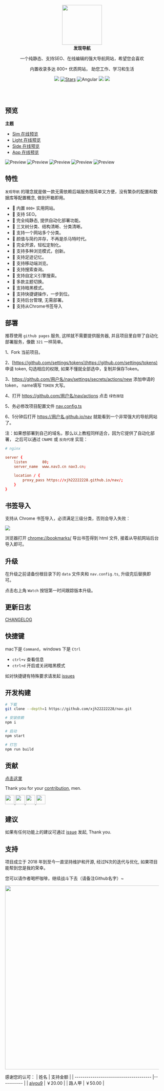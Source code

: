 
<p align="center">
  <a href="https://nav3.cn/?g">
    <img src="src/assets/logo.png" width="130" />
  </a>
  <br />
  <b>发现导航</b>
  <p align="center">一个纯静态、支持SEO、在线编辑的强大导航网站，希望您会喜欢</p>
  <p align="center">内置收录多达 800+ 优质网站， 助您工作、学习和生活</p>
  <p align="center">
    <img src="https://img.shields.io/github/v/release/xjh22222228/nav" />
    <a href="https://github.com/xjh22222228/nav/stargazers"><img src="https://img.shields.io/github/stars/xjh22222228/nav" alt="Stars"/></a>
    <img alt="Angular" src="https://img.shields.io/static/v1.svg?label=&message=Angular11&style=flat-square&color=C82B38">
    <img src="https://img.shields.io/github/license/xjh22222228/nav" />
    <a href="https://hits.dwyl.com/xjh22222228/nav">
      <img src="https://hits.dwyl.com/xjh22222228/nav.svg" />
    </a>
  </p>
</p>

<br />
<br />


## 预览
**主题**

- [Sim 在线预览](https://nav3.cn/#/sim)
- [Light 在线预览](https://nav3.cn/#/light)
- [Side 在线预览](https://nav3.cn/#/side)
- [App 在线预览](https://nav3.cn/#/app)

![Preview](https://raw.githubusercontent.com/xjh22222228/public/gh-pages/nav/1.png)
![Preview](https://raw.githubusercontent.com/xjh22222228/public/gh-pages/nav/2.png)
![Preview](https://raw.githubusercontent.com/xjh22222228/public/gh-pages/nav/3.png)
![Preview](https://raw.githubusercontent.com/xjh22222228/public/gh-pages/nav/4.png)
![Preview](https://raw.githubusercontent.com/xjh22222228/public/gh-pages/nav/5.png)




## 特性
`发现导航` 的理念就是做一款无需依赖后端服务既简单又方便，没有繁杂的配置和数据库等配置概念, 做到开箱即用。

- 🍰 内置 `800+` 实用网站。
- 🍰 支持 SEO。
- 🍰 完全纯静态, 提供自动化部署功能。
- 🍰 三叉树分类、结构清晰、分类清晰。
- 🍰 支持一个网站多个分类。
- 🍰 颜值与简约并存，不再是杀马特时代。
- 🍰 完全开源，轻松定制化。
- 🍰 支持多种浏览模式，创新。
- 🍰 支持足迹记忆。
- 🍰 支持移动端浏览。
- 🍰 支持搜索查询。
- 🍰 支持自定义引擎搜索。
- 🍰 多款主题切换。
- 🍰 支持暗黑模式。
- 🍰 支持快捷键操作，一步到位。
- 🍰 支持后台管理, 无需部署。
- 🍰 支持从Chrome书签导入



## 部署
推荐使用 `github pages` 服务, 这样就不需要提供服务器, 并且项目里自带了自动化部署服务，像数 `321` 一样简单。

1、Fork 当前项目。

2、[https://github.com/settings/tokens](https://github.com/settings/tokens) 申请 token, 勾选相应的权限, 如果不懂就全部选中，复制并保存Token。

3、https://github.com/用户名/nav/settings/secrets/actions/new  添加申请的token， name填写 `TOKEN` 大写。

4、打开 https://github.com/用户名/nav/actions 点击 `绿色按钮`

5、务必修改项目配置文件 [nav.config.ts](nav.config.ts)

6、5分钟后打开 https://用户名.github.io/nav 就能看到一个非常强大的导航网站了。


注：如果想部署到自己的域名，那么以上教程同样适合，因为它提供了自动化部署， 之后可以通过 `CNAME` 或 `反向代理` 实现：

```conf
# nginx

server {
    listen       80;
    server_name  www.nav3.cn nav3.cn;

    location / {
        proxy_pass https://xjh22222228.github.io/nav/;
    }
}
```


## 书签导入
支持从 Chrome 书签导入，必须满足三级分类，否则会导入失败：

![](https://raw.githubusercontent.com/xjh22222228/public/gh-pages/nav/import.png)

浏览器打开 [chrome://bookmarks/](chrome://bookmarks/) 导出书签得到 html 文件, 接着从导航网站后台导入即可。





## 升级
在升级之前请备份根目录下的 `data` 文件夹和 `nav.config.ts`, 升级完后替换即可。

点击右上角 `Watch` 按钮第一时间跟踪版本升级。



## 更新日志
[CHANGELOG](CHANGELOG.md)




## 快捷键
mac下是 `Command`，windows 下是 `Ctrl`

- `ctrl+v` 查看信息
- `ctrl+d` 开启或关闭暗黑模式

如对快捷键有特殊要求请发起 [issues](https://github.com/xjh22222228/nav/issues)





## 开发构建
``` bash
# 下载
git clone --depth=1 https://github.com/xjh22222228/nav.git

# 安装依赖
npm i

# 启动
npm start

# 打包
npm run build
```



## 贡献
[点击这里](https://github.com/xjh22222228/nav/tree/master/data)

Thank you for your [contribution](https://github.com/xjh22222228/nav/issues), men.

<a href="https://github.com/YutHelloWorld">
  <img src="https://avatars1.githubusercontent.com/u/20860159?s=460&v=4" width="30px" height="30px" />
</a>
<a href="https://github.com/JJJTHuang">
  <img src="https://avatars3.githubusercontent.com/u/22817432?s=460&v=4" width="30px" height="30px" />
</a>
<a href="https://github.com/Fechin">
  <img src="https://avatars1.githubusercontent.com/u/2541482?s=460&v=4" width="30px" height="30px" />
</a>
<a href="https://github.com/setdiaoyong">
  <img src="https://avatars1.githubusercontent.com/u/62551864?s=460&v=4" width="30px" height="30px" />
</a>






## 建议
如果有任何功能上的建议可通过 [issue](https://github.com/xjh22222228/nav/issues) 发起, Thank you.



## 支持
项目成立于 2018 年到至今一直坚持维护和开源, 经过N次的迭代与优化, 如果项目能帮到您是我的荣幸。

您可以请作者喝杯咖啡，继续战斗下去（请备注Github名字）~

<img src="https://raw.sevencdn.com/xjh22222228/public/gh-pages/img/32.png" width="600">

感谢您的认可：
| 姓名    | 支持金额              |
| --------------------------------------- |----------- |
| [aiyou9](https://github.com/aiyou9)     | ￥20.00     |
| 路人甲     | ￥50.00     |

